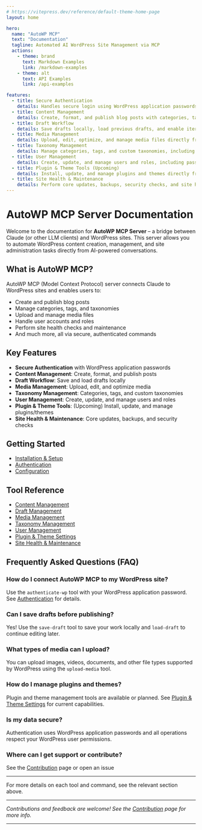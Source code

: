 ```yaml
---
# https://vitepress.dev/reference/default-theme-home-page
layout: home

hero:
  name: "AutoWP MCP"
  text: "Documentation"
  tagline: Automated AI WordPress Site Management via MCP
  actions:
    - theme: brand
      text: Markdown Examples
      link: /markdown-examples
    - theme: alt
      text: API Examples
      link: /api-examples

features:
  - title: Secure Authentication
    details: Handles secure login using WordPress application passwords and manages authentication sessions safely.
  - title: Content Management
    details: Create, format, and publish blog posts with categories, tags, and post metadata.
  - title: Draft Workflow
    details: Save drafts locally, load previous drafts, and enable iterative content development.
  - title: Media Management
    details: Upload, edit, optimize, and manage media files directly from your AI assistant.
  - title: Taxonomy Management
    details: Manage categories, tags, and custom taxonomies, including advanced operations like merging and bulk assignment.
  - title: User Management
    details: Create, update, and manage users and roles, including password resets and role assignments.
  - title: Plugin & Theme Tools (Upcoming)
    details: Install, update, and manage plugins and themes directly from the MCP server.
  - title: Site Health & Maintenance
    details: Perform core updates, backups, security checks, and site health diagnostics.
---
```



# AutoWP MCP Server Documentation

Welcome to the documentation for **AutoWP MCP Server** – a bridge between Claude (or other LLM clients) and WordPress sites. This server allows you to automate WordPress content creation, management, and site administration tasks directly from AI-powered conversations.

## What is AutoWP MCP?

AutoWP MCP (Model Context Protocol) server connects Claude to WordPress sites and enables users to:

- Create and publish blog posts
- Manage categories, tags, and taxonomies
- Upload and manage media files
- Handle user accounts and roles
- Perform site health checks and maintenance
- And much more, all via secure, authenticated commands

## Key Features

- **Secure Authentication** with WordPress application passwords
- **Content Management**: Create, format, and publish posts
- **Draft Workflow**: Save and load drafts locally
- **Media Management**: Upload, edit, and optimize media
- **Taxonomy Management**: Categories, tags, and custom taxonomies
- **User Management**: Create, update, and manage users and roles
- **Plugin & Theme Tools**: (Upcoming) Install, update, and manage plugins/themes
- **Site Health & Maintenance**: Core updates, backups, and security checks

## Getting Started

- [Installation & Setup](./installation.md)
- [Authentication](./authentication.md)
- [Configuration](./configuration.md)

## Tool Reference

- [Content Management](./content-management.md)
- [Draft Management](./draft-management.md)
- [Media Management](./media-management.md)
- [Taxonomy Management](./taxonomy-management.md)
- [User Management](./user-management.md)
- [Plugin & Theme Settings](./plugin-theme-settings.md)
- [Site Health & Maintenance](./site-health.md)


## Frequently Asked Questions (FAQ)

### **How do I connect AutoWP MCP to my WordPress site?**

Use the `authenticate-wp` tool with your WordPress application password. See [Authentication](./authentication.md) for details.

### **Can I save drafts before publishing?**

Yes! Use the `save-draft` tool to save your work locally and `load-draft` to continue editing later.

### **What types of media can I upload?**

You can upload images, videos, documents, and other file types supported by WordPress using the `upload-media` tool.

### **How do I manage plugins and themes?**

Plugin and theme management tools are available or planned. See [Plugin & Theme Settings](./plugin-theme-settings.md) for current capabilities.

### **Is my data secure?**

Authentication uses WordPress application passwords and all operations respect your WordPress user permissions.

### **Where can I get support or contribute?**

See the [Contribution](./contribution.md) page or open an issue

---

For more details on each tool and command, see the relevant section above.

---

*Contributions and feedback are welcome! See the [Contribution](./contribution.md) page for more info.*

---
